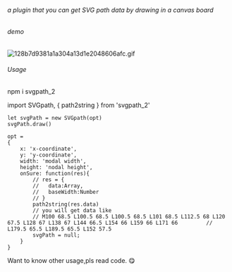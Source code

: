 ###### a plugin that you can get SVG path data by drawing in a canvas board

###### demo
![128b7d9381a1a304a13d1e2048606afc.gif](evernotecid://9E0B9CFC-466D-443A-88DE-C8CA954FD7BB/wwwevernotecom/197691036/ENResource/p19)

###### Usage
npm i svgpath_2

import SVGpath, { path2string } from 'svgpath_2'

```
let svgPath = new SVGpath(opt)
svgPath.draw()
```
```
opt =
{
    x: 'x-coordinate',    
    y: 'y-coordinate',
    width: 'modal width',
    height: 'nodal height',
    onSure: function(res){
        // res = {
        //   data:Array,
        //   baseWidth:Number
        // }
        path2string(res.data)
        // you will get data like 
        // M100 68.5 L100.5 68.5 L100.5 68.5 L101 68.5 L112.5 68 L120 67.5 L128 67 L138 67 L144 66.5 L154 66 L159 66 L171 66         // L179.5 65.5 L189.5 65.5 L152 57.5 
        svgPath = null;
    }
}
```
Want to know other usage,pls read code. 
:yum:
